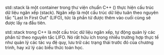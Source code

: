 std::stack là một container trong thư viện chuẩn C++ (<stack>) thực hiện cấu trúc dữ liệu ngăn xếp (stack). Ngăn xếp là một cấu trúc dữ liệu tuân theo nguyên tắc "Last In First Out" (LIFO), tức là phần tử được thêm vào cuối cùng sẽ được lấy ra đầu tiên.

std::stack trong C++ là một cấu trúc dữ liệu ngăn xếp, tự động quản lý các phần tử theo nguyên tắc LIFO. Nó rất hữu ích trong nhiều trường hợp thực tế như quản lý các tác vụ đệ quy, lưu trữ các trạng thái trước đó của chương trình, hay xử lý các biểu thức toán học.
